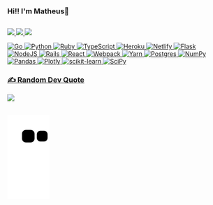 ### Hi!! I'm  Matheus:wave:

##

<div>
  <a href="https://github.com/MatheusAraripe">
  <img height="190em" src="https://github-readme-stats.vercel.app/api?username=MatheusAraripe&theme=tokyonight&hide_border=true&include_all_commits=true&count_private=true" style="max-width:100%;" />
  <img height="190em" src="https://github-readme-streak-stats.herokuapp.com/?user=MatheusAraripe&theme=tokyonight&hide_border=true" style="max-width:100%;" />
  <img height="170em" src="https://github-readme-stats.vercel.app/api/top-langs/?username=MatheusAraripe&theme=tokyonight&hide_border=true&include_all_commits=true&count_private=true&layout=compact" style="max-width:100%;"/>
</div>
  
  
![Go](https://img.shields.io/badge/go-%2300ADD8.svg?style=for-the-badge&logo=go&logoColor=white) ![Python](https://img.shields.io/badge/python-3670A0?style=for-the-badge&logo=python&logoColor=ffdd54) ![Ruby](https://img.shields.io/badge/ruby-%23CC342D.svg?style=for-the-badge&logo=ruby&logoColor=white) ![TypeScript](https://img.shields.io/badge/typescript-%23007ACC.svg?style=for-the-badge&logo=typescript&logoColor=white) ![Heroku](https://img.shields.io/badge/heroku-%23430098.svg?style=for-the-badge&logo=heroku&logoColor=white) ![Netlify](https://img.shields.io/badge/netlify-%23000000.svg?style=for-the-badge&logo=netlify&logoColor=#00C7B7) ![Flask](https://img.shields.io/badge/flask-%23000.svg?style=for-the-badge&logo=flask&logoColor=white) ![NodeJS](https://img.shields.io/badge/node.js-6DA55F?style=for-the-badge&logo=node.js&logoColor=white) ![Rails](https://img.shields.io/badge/rails-%23CC0000.svg?style=for-the-badge&logo=ruby-on-rails&logoColor=white) ![React](https://img.shields.io/badge/react-%2320232a.svg?style=for-the-badge&logo=react&logoColor=%2361DAFB) ![Webpack](https://img.shields.io/badge/webpack-%238DD6F9.svg?style=for-the-badge&logo=webpack&logoColor=black) ![Yarn](https://img.shields.io/badge/yarn-%232C8EBB.svg?style=for-the-badge&logo=yarn&logoColor=white) ![Postgres](https://img.shields.io/badge/postgres-%23316192.svg?style=for-the-badge&logo=postgresql&logoColor=white) ![NumPy](https://img.shields.io/badge/numpy-%23013243.svg?style=for-the-badge&logo=numpy&logoColor=white) ![Pandas](https://img.shields.io/badge/pandas-%23150458.svg?style=for-the-badge&logo=pandas&logoColor=white) ![Plotly](https://img.shields.io/badge/Plotly-%233F4F75.svg?style=for-the-badge&logo=plotly&logoColor=white) ![scikit-learn](https://img.shields.io/badge/scikit--learn-%23F7931E.svg?style=for-the-badge&logo=scikit-learn&logoColor=white) ![SciPy](https://img.shields.io/badge/SciPy-%230C55A5.svg?style=for-the-badge&logo=scipy&logoColor=%white)


### ✍️ Random Dev Quote
![](https://quotes-github-readme.vercel.app/api?type=horizontal&theme=tokyonight)


##

![snake gif](https://github.com/MatheusAraripe/MatheusAraripe/blob/output/github-contribution-grid-snake.svg)

